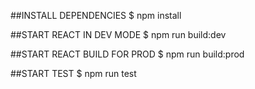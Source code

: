 ##INSTALL DEPENDENCIES
$ npm install

##START REACT IN DEV MODE
$ npm run build:dev

##START REACT BUILD FOR PROD
$ npm run build:prod

##START TEST
$ npm run test